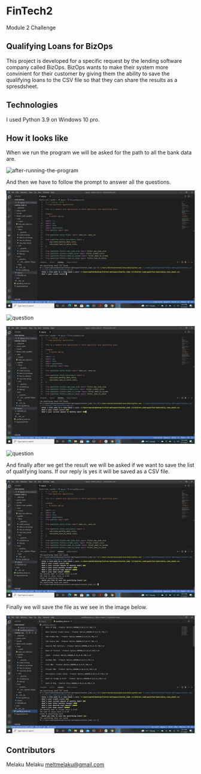 # FinTech2
Module 2 Challenge

## Qualifying Loans for BizOps

This project is developed for a specific request by the lending software company called BizOps. BizOps wants to make their system more convinient for their customer by giving them the ability to save the qualifying loans to the CSV file so that they can share the results as a spresdsheet.   


## Technologies

I used Python 3.9 on Windows 10 pro.


## How it looks like

When we run the program we will be asked for the path to all the bank data are.

![after-running-the-program](scrs-images\run-th-program.pnd)

And then we have to follow the prompt to answer all the questions.

![question](scrs-images\giving-answer1.png)

![question](scrs-images\giving-answer2.png)

![question](scrs-images\giving-answer3.png)

![question](scrs-images\question-to-save-the-result.png)

And finally after we get the result we will be asked if we want to save the list of qualifying loans. If our reply is yes it will be saved as a CSV file.

![confirmation-to-save](scrs-images\saves-the-result-to-qualifying-loans-csv.png)

Finally we will save the file as we see in the image below.

![saved-qualifying-loans csv](scrs-images\saved-qualifying-loans-csv.png)

## Contributors

Melaku Melaku
meltmelaku@gmail.com

